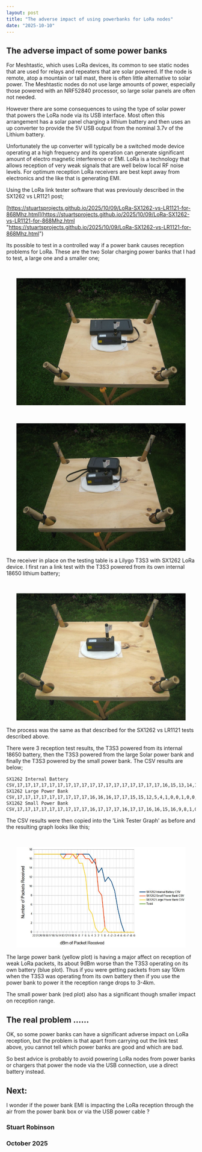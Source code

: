 ```yaml
---
layout: post
title: "The adverse impact of using powerbanks for LoRa nodes"
date: "2025-10-10"
---
```


## The adverse impact of some power banks

For Meshtastic, which uses LoRa devices, its common to see static nodes that are used for relays and repeaters that are solar powered. If the node is remote, atop a mountain or tall mast, there is often little alternative to solar power. The Meshtastic nodes do not use large amounts of power, especially those powered with an NRF52840 processor, so large solar panels are often not needed.

However there are some consequences to using the type of solar power that powers the LoRa node via its USB interface. Most often this arrangement has a solar panel charging a lithium battery and then uses an up converter to provide the 5V USB output from the nominal 3.7v of the Lithium battery. 

Unfortunately the up converter will typically be a switched mode device operating at a high frequency and its operation can generate significant amount of electro magnetic interference or EMI. LoRa is a technology that allows reception of very weak signals that are well below local RF noise levels. For optimum reception LoRa receivers are best kept away from electronics and the like that is generating EMI.

Using the LoRa link tester software that was previously described in the SX1262 vs LR1121 post;

[https://stuartsprojects.github.io/2025/10/09/LoRa-SX1262-vs-LR1121-for-868Mhz.html](https://stuartsprojects.github.io/2025/10/09/LoRa-SX1262-vs-LR1121-for-868Mhz.html "https://stuartsprojects.github.io/2025/10/09/LoRa-SX1262-vs-LR1121-for-868Mhz.html") 

Its possible to test in a controlled way if a power bank causes reception problems for LoRa. These are the two Solar charging power banks that I had to test, a large one and a smaller one;

<br>
<p align="center">
  <img width="450"  src="/images/101025_1.jpg">
</p>


<br>
<p align="center">
  <img width="450"  src="/images/101025_2.jpg">
</p>

The receiver in place on the testing table is a Lilygo T3S3 with SX1262 LoRa device. I first ran a link test with the T3S3 powered from its own internal 18650 lithium battery;

<br>
<p align="center">
  <img width="450"  src="/images/101025_3.jpg">
</p>

The process was the same as that described for the SX1262 vs LR1121 tests described above. 

There were 3 reception test results, the T3S3 powered from its internal 18650 battery, then the T3S3 powered from the large Solar power bank  and finally the T3S3 powered by the small power bank. The CSV results are below;

    SX1262 Internal Battery CSV,17,17,17,17,17,17,17,17,17,17,17,17,17,17,17,17,17,17,16,15,13,14,11,12,11,9,5,2,0,0,0,0
    SX1262 Large Power Bank CSV,17,17,17,17,17,17,17,17,17,16,16,16,17,17,15,15,12,5,4,1,0,0,1,0,0,0,0,0,0,0,0,0
    SX1262 Small Power Bank CSV,17,17,17,17,17,17,17,17,17,16,17,17,17,16,17,17,16,16,15,16,9,8,1,0,0,0,0,0,0,0,0,0

The CSV results were then copied into the 'Link Tester Graph' as before and the resulting graph looks like this;

<br>
<p align="center">
  <img width="450"  src="/images/101025_4.jpg">
</p>

The large power bank (yellow plot) is having a major affect on reception of weak LoRa packets, its about 9dBm worse than the T3S3 operating on its own battery (blue plot). Thus if you were getting packets from say 10km when the T3S3 was operating from its own battery then if you use the power bank to power it the reception range drops to 3-4km. 

The small power bank (red plot) also has a significant though smaller impact on reception range.   

## The real problem ......

OK, so some power banks can have a significant adverse impact on LoRa reception, but the problem is that apart from carrying out the link test above, you cannot tell which power banks are good and which are bad.

So best advice is probably to avoid powering LoRa nodes from power banks or chargers that power the node via the USB connection, use a direct battery instead.  

## Next:

I wonder if the power bank EMI is impacting the LoRa reception through the air from the power bank box or via the USB power cable ? 


### Stuart Robinson 
### October 2025
